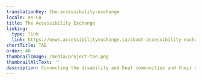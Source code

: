 ```yaml
---
translationKey: the-accessibility-exchange
locale: en-CA
title: The Accessibility Exchange
linking:
  type: link
  link: https://news.accessibilityexchange.ca/about-accessibility-exchange
shortTitle: TAE
order: 40
thumbnailImage: /media/project-tae.png
thumbnailAltText: ''
description: Connecting the disability and Deaf communities and their supporters with organizations and businesses to work on accessibility projects together.
---
```

